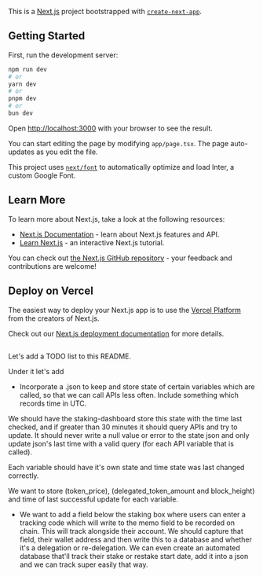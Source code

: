 This is a [Next.js](https://nextjs.org/) project bootstrapped with [`create-next-app`](https://github.com/vercel/next.js/tree/canary/packages/create-next-app).

## Getting Started

First, run the development server:

```bash
npm run dev
# or
yarn dev
# or
pnpm dev
# or
bun dev
```

Open [http://localhost:3000](http://localhost:3000) with your browser to see the result.

You can start editing the page by modifying `app/page.tsx`. The page auto-updates as you edit the file.

This project uses [`next/font`](https://nextjs.org/docs/basic-features/font-optimization) to automatically optimize and load Inter, a custom Google Font.

## Learn More

To learn more about Next.js, take a look at the following resources:

- [Next.js Documentation](https://nextjs.org/docs) - learn about Next.js features and API.
- [Learn Next.js](https://nextjs.org/learn) - an interactive Next.js tutorial.

You can check out [the Next.js GitHub repository](https://github.com/vercel/next.js/) - your feedback and contributions are welcome!

## Deploy on Vercel

The easiest way to deploy your Next.js app is to use the [Vercel Platform](https://vercel.com/new?utm_medium=default-template&filter=next.js&utm_source=create-next-app&utm_campaign=create-next-app-readme) from the creators of Next.js.

Check out our [Next.js deployment documentation](https://nextjs.org/docs/deployment) for more details.

##

Let's add a TODO list to this README.

Under it let's add

- Incorporate a .json to keep and store state of certain variables which are called, so that we can call APIs less often. Include something which records time in UTC.

We should have the staking-dashboard store this state with the time last checked, and if greater than 30 minutes it should query APIs and try to update. It should never write a null value or error to the state json and only update json's last time with a valid query (for each API variable that is called).

Each variable should have it's own state and time state was last changed correctly.

We want to store (token_price), (delegated_token_amount and block_height) and time of last successful update for each variable.

- We want to add a field below the staking box where users can enter a tracking code which will write to the memo field to be recorded on chain. This will track alongside their account. We should capture that field, their wallet address and then write this to a database and whether it's a delegation or re-delegation. We can even create an automated database that'll track their stake or restake start date, add it into a json and we can track super easily that way.